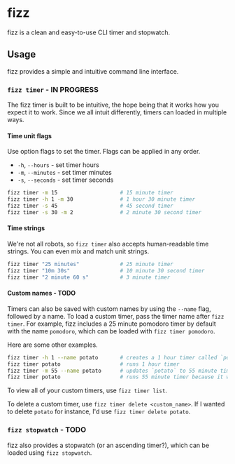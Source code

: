 # fizz

fizz is a clean and easy-to-use CLI timer and stopwatch.

## Usage

fizz provides a simple and intuitive command line interface.

### `fizz timer` - IN PROGRESS

The fizz timer is built to be intuitive, the hope being that it works
how you expect it to work. Since we all intuit differently, timers can
loaded in multiple ways.

#### Time unit flags

Use option flags to set the timer. Flags can be applied in any order.

- `-h`, `--hours` - set timer hours
- `-m`, `--minutes` - set timer minutes
- `-s`, `--seconds` - set timer seconds

```bash
fizz timer -m 15                    # 15 minute timer
fizz timer -h 1 -m 30               # 1 hour 30 minute timer
fizz timer -s 45                    # 45 second timer
fizz timer -s 30 -m 2               # 2 minute 30 second timer
```

#### Time strings

We're not all robots, so `fizz timer` also accepts human-readable time
strings. You can even mix and match unit strings.

```bash
fizz timer "25 minutes"             # 25 minute timer
fizz timer "10m 30s"                # 10 minute 30 second timer
fizz timer "2 minute 60 s"          # 3 minute timer
```

#### Custom names - TODO

Timers can also be saved with custom names by using the `--name` flag,
followed by a name. To load a custom timer, pass the timer name after
`fizz timer`. For example, fizz includes a 25 minute pomodoro timer by
default with the name `pomodoro`, which can be loaded with `fizz timer
pomodoro`.

Here are some other examples.

```bash
fizz timer -h 1 --name potato       # creates a 1 hour timer called `potato`
fizz timer potato                   # runs 1 hour timer
fizz timer -m 55 --name potato      # updates `potato` to 55 minute timer
fizz timer potato                   # runs 55 minute timer because it was updated above
```

To view all of your custom timers, use `fizz timer list`.

To delete a custom timer, use `fizz timer delete <custom_name>`. If I
wanted to delete `potato` for instance, I'd use `fizz timer delete
potato`.

### `fizz stopwatch` - TODO

fizz also provides a stopwatch (or an ascending timer?), which can be
loaded using `fizz stopwatch`.
